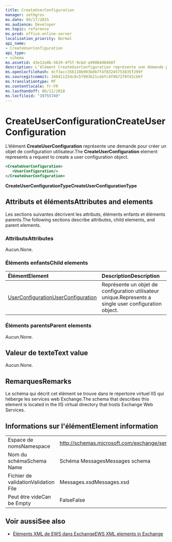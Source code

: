 ```yaml
---
title: CreateUserConfiguration
manager: sethgros
ms.date: 09/17/2015
ms.audience: Developer
ms.topic: reference
ms.prod: office-online-server
localization_priority: Normal
api_name:
- CreateUserConfiguration
api_type:
- schema
ms.assetid: 43e12e8b-5629-4f5f-9cbd-a99084d8460f
description: L’élément CreateUserConfiguration représente une demande pour créer un objet de configuration utilisateur.
ms.openlocfilehash: dcf3acc356110b993bdb7f4f83245753835f299f
ms.sourcegitcommit: 34041125dc8c5f993b21cebfc4f8b72f0fd2cb6f
ms.translationtype: MT
ms.contentlocale: fr-FR
ms.lasthandoff: 06/11/2018
ms.locfileid: "19755749"
---
```

# <a name="createuserconfiguration"></a><span data-ttu-id="5f5d6-103">CreateUserConfiguration</span><span class="sxs-lookup"><span data-stu-id="5f5d6-103">CreateUserConfiguration</span></span>

<span data-ttu-id="5f5d6-104">L’élément **CreateUserConfiguration** représente une demande pour créer un objet de configuration utilisateur.</span><span class="sxs-lookup"><span data-stu-id="5f5d6-104">The **CreateUserConfiguration** element represents a request to create a user configuration object.</span></span> 
  
```xml
<CreateUserConfiguration>
   <UserConfiguration/>
</CreateUserConfiguration>
```

 <span data-ttu-id="5f5d6-105">**CreateUserConfigurationType**</span><span class="sxs-lookup"><span data-stu-id="5f5d6-105">**CreateUserConfigurationType**</span></span>
## <a name="attributes-and-elements"></a><span data-ttu-id="5f5d6-106">Attributs et éléments</span><span class="sxs-lookup"><span data-stu-id="5f5d6-106">Attributes and elements</span></span>

<span data-ttu-id="5f5d6-107">Les sections suivantes décrivent les attributs, éléments enfants et éléments parents.</span><span class="sxs-lookup"><span data-stu-id="5f5d6-107">The following sections describe attributes, child elements, and parent elements.</span></span>
  
### <a name="attributes"></a><span data-ttu-id="5f5d6-108">Attributs</span><span class="sxs-lookup"><span data-stu-id="5f5d6-108">Attributes</span></span>

<span data-ttu-id="5f5d6-109">Aucun.</span><span class="sxs-lookup"><span data-stu-id="5f5d6-109">None.</span></span>
  
### <a name="child-elements"></a><span data-ttu-id="5f5d6-110">Éléments enfants</span><span class="sxs-lookup"><span data-stu-id="5f5d6-110">Child elements</span></span>

|<span data-ttu-id="5f5d6-111">**Élément**</span><span class="sxs-lookup"><span data-stu-id="5f5d6-111">**Element**</span></span>|<span data-ttu-id="5f5d6-112">**Description**</span><span class="sxs-lookup"><span data-stu-id="5f5d6-112">**Description**</span></span>|
|:-----|:-----|
|[<span data-ttu-id="5f5d6-113">UserConfiguration</span><span class="sxs-lookup"><span data-stu-id="5f5d6-113">UserConfiguration</span></span>](userconfiguration.md) <br/> |<span data-ttu-id="5f5d6-114">Représente un objet de configuration utilisateur unique.</span><span class="sxs-lookup"><span data-stu-id="5f5d6-114">Represents a single user configuration object.</span></span>  <br/> |
   
### <a name="parent-elements"></a><span data-ttu-id="5f5d6-115">Éléments parents</span><span class="sxs-lookup"><span data-stu-id="5f5d6-115">Parent elements</span></span>

<span data-ttu-id="5f5d6-116">Aucun.</span><span class="sxs-lookup"><span data-stu-id="5f5d6-116">None.</span></span>
  
## <a name="text-value"></a><span data-ttu-id="5f5d6-117">Valeur de texte</span><span class="sxs-lookup"><span data-stu-id="5f5d6-117">Text value</span></span>

<span data-ttu-id="5f5d6-118">Aucun.</span><span class="sxs-lookup"><span data-stu-id="5f5d6-118">None.</span></span>
  
## <a name="remarks"></a><span data-ttu-id="5f5d6-119">Remarques</span><span class="sxs-lookup"><span data-stu-id="5f5d6-119">Remarks</span></span>

<span data-ttu-id="5f5d6-120">Le schéma qui décrit cet élément se trouve dans le répertoire virtuel IIS qui héberge les services web Exchange.</span><span class="sxs-lookup"><span data-stu-id="5f5d6-120">The schema that describes this element is located in the IIS virtual directory that hosts Exchange Web Services.</span></span>
  
## <a name="element-information"></a><span data-ttu-id="5f5d6-121">Informations sur l'élément</span><span class="sxs-lookup"><span data-stu-id="5f5d6-121">Element information</span></span>

|||
|:-----|:-----|
|<span data-ttu-id="5f5d6-122">Espace de noms</span><span class="sxs-lookup"><span data-stu-id="5f5d6-122">Namespace</span></span>  <br/> |http://schemas.microsoft.com/exchange/services/2006/messages  <br/> |
|<span data-ttu-id="5f5d6-123">Nom du schéma</span><span class="sxs-lookup"><span data-stu-id="5f5d6-123">Schema Name</span></span>  <br/> |<span data-ttu-id="5f5d6-124">Schéma Messages</span><span class="sxs-lookup"><span data-stu-id="5f5d6-124">Messages schema</span></span>  <br/> |
|<span data-ttu-id="5f5d6-125">Fichier de validation</span><span class="sxs-lookup"><span data-stu-id="5f5d6-125">Validation File</span></span>  <br/> |<span data-ttu-id="5f5d6-126">Messages.xsd</span><span class="sxs-lookup"><span data-stu-id="5f5d6-126">Messages.xsd</span></span>  <br/> |
|<span data-ttu-id="5f5d6-127">Peut être vide</span><span class="sxs-lookup"><span data-stu-id="5f5d6-127">Can be Empty</span></span>  <br/> |<span data-ttu-id="5f5d6-128">False</span><span class="sxs-lookup"><span data-stu-id="5f5d6-128">False</span></span>  <br/> |
   
## <a name="see-also"></a><span data-ttu-id="5f5d6-129">Voir aussi</span><span class="sxs-lookup"><span data-stu-id="5f5d6-129">See also</span></span>



- [<span data-ttu-id="5f5d6-130">Éléments XML de EWS dans Exchange</span><span class="sxs-lookup"><span data-stu-id="5f5d6-130">EWS XML elements in Exchange</span></span>](ews-xml-elements-in-exchange.md)

